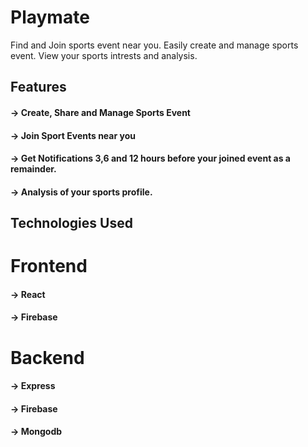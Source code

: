 # Playmate
Find and Join sports event near you. Easily create and manage sports event. View your sports intrests and analysis.

## Features
#### -> Create, Share and Manage Sports Event
#### -> Join Sport Events near you
#### -> Get Notifications 3,6 and 12 hours before your joined event as a remainder.
#### -> Analysis of your sports profile.

## Technologies Used

# Frontend
#### -> React
#### -> Firebase

# Backend
#### -> Express
#### -> Firebase
#### -> Mongodb
